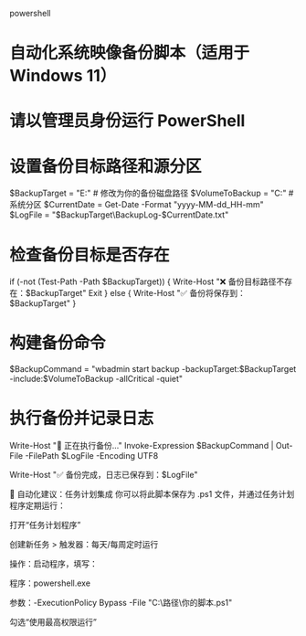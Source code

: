 powershell
# 自动化系统映像备份脚本（适用于 Windows 11）
# 请以管理员身份运行 PowerShell

# 设置备份目标路径和源分区
$BackupTarget = "E:\"           # 修改为你的备份磁盘路径
$VolumeToBackup = "C:"          # 系统分区
$CurrentDate = Get-Date -Format "yyyy-MM-dd_HH-mm"
$LogFile = "$BackupTarget\BackupLog-$CurrentDate.txt"

# 检查备份目标是否存在
if (-not (Test-Path -Path $BackupTarget)) {
    Write-Host "❌ 备份目标路径不存在：$BackupTarget"
    Exit
} else {
    Write-Host "✅ 备份将保存到：$BackupTarget"
}

# 构建备份命令
$BackupCommand = "wbadmin start backup -backupTarget:$BackupTarget -include:$VolumeToBackup -allCritical -quiet"

# 执行备份并记录日志
Write-Host "🚀 正在执行备份..."
Invoke-Expression $BackupCommand | Out-File -FilePath $LogFile -Encoding UTF8

Write-Host "✅ 备份完成，日志已保存到：$LogFile"

📅 自动化建议：任务计划集成
你可以将此脚本保存为 .ps1 文件，并通过任务计划程序定期运行：

打开“任务计划程序”

创建新任务 > 触发器：每天/每周定时运行

操作：启动程序，填写：

程序：powershell.exe

参数：-ExecutionPolicy Bypass -File "C:\路径\你的脚本.ps1"

勾选“使用最高权限运行”
